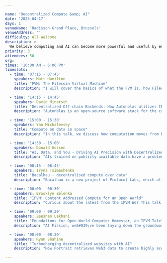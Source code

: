 ```yaml
---

name: "Decentralized Compute &amp; AI"
date: '2023-04-17'
days: 1
venueName: 'Radisson Grand Place, Brussels'
venueAddress: ''
difficulty: All Welcome
description: >-
  We believe computing and AI can become more powerful and useful by embracing content addressing and a “merkle-native” way of doing things. In this track, we&#039;ll discuss various projects in this area, sharing R&amp;D experiences, future directions, use cases, and benefits.
priority: 3
attendees: 50
org: 
times: '10:00 AM - 6:00 PM'
timeslots:
  - time: '07:15 - 07:45'
    speakers: Matt Hamilton
    title: "FVM: The Filecoin Virtual Machine"
    description: "I will cover the basics of what the FVM is, how Filecoin relates to IPFS and how you can use FVM to combine IPFS and Filecoin."

  - time: '14:15 - 14:45'
    speakers: David Minarsch
    title: "Decentralized Off-chain Backends: How Autonolas utilizes IPFS across its stack to build trust-minimized off-chain services for DAOs"
    description: "Autonolas is an open-source software stack for the creation of decentralized, off-chain autonomous applications, called autonomous services, that can operate continuously, interact with the world outside of blockchains, run complex logic such as ML algorithms and are secured on-chain.Currently these are being used to power trust-minimized off-chain services for leading DAOs, including Balancer and Ceramic. In this talk we will present how Autonolas leverages IPFS throughout its stack to: a) reference and retrieve code components, b) provide a production-grade package registry, and c) utilizes IPFS hashing to contribute to crypto-economic integrity of the system."

  - time: '15:00 - 15:30'
    speakers: Yan Michalevsky
    title: "Compute on data in space"
    description: "In this talk, we discuss how computation moves from Earth to space and how satellites start playing an important role in processing sensitive data and providing the cryptographic infrastructure much needed for privacy. We discuss a collaboration between Cryptosat and Project Bacalhau to enable executing workloads in space, with the goal of providing a seamless experience to its users while accessing a Trusted Execution Environment literally out of this world."

  - time: '14:30 - 15:00'
    speakers: Donald Gossen
    title: "AI, Data, and You - Driving AI Precision with Decentralized Access Control "
    description: "AIs trained on publicly available data have a problem: their inferences source content that may or may not have consented to use. Controlling how AIs source their training data will influence how publishers receive proper attribution in the not-too-distant future. Additionally, the data that&#039;s used for training is hitting its limit. The response: access to private datasets will be the rate limiting factor for AIs to maintain their competitive advantage. These two issues are intertwined, and working towards their resolution will help advance AI adoption and growth."

  - time: '08:15 - 08:45'
    speakers: Iryna Tsimashenka
    title: "Bacalhau - decentralised compute over data"
    description: "Bacalhau is a new project of Protocol Labs, which allows computation over data (COD) stored on IPFS. You are going to learn exciting use cases, architecture and what problems are solved by using Bacalhau"

  - time: '00:00 - 00:30'
    speakers: Brooklyn Zelenka
    title: "IPVM: Content Addressed Compute for an Open World"
    description: "Curious about the latest from the IPVM WG? This talk presents updates from the working group: a high-level overview of IPVM, standards to date, the latest roadmap, and lessons learned so far. This includes invocation and workflow models, a (pluggable) effect system, a principled approach to partial failure, open interop, kernel functionality, private data handling, and the most common question: what IPVM is *not*!"

  - time: '09:00 - 09:30'
    speakers: Zeeshan Lakhani
    title: "Foundations for Open-World Compute: Homestar, an IPVM Tale"
    description: "At Fission, we&#039;ve been laying down the groundwork for an IPVM implementation called Homestar, a distributed compute engine built with IPFS and IPLD at its core, along with first-class support for the Wasm (WebAssembly) Component Model and Interface Types, a vision for managed effects, and primitives for open-world replayability, capability discovery (Ucan capabilities specifically), and execution coordination. In this talk, we&#039;ll predominantly focus on the deterministic Wasm subset of the engine, particularly on why we&#039;ve sided with the Wasm Component model, how we bidirectionally translate between IPLD and Wasm Interface Types at runtime, and aim to achieve a legitimate &quot;write once, run anywhere&quot; ethos. We&#039;ll also dive into approaches related to the monumental challenge involving open-world interoperability, especially in the context of other distributed workflow frameworks and toward the goal of fault-oblivious computing.References========Fission: https://fission.codes/IPFS: https://ipfs.tech/IPLD: https://ipld.io/Wasm (WebAssembly) Component Model: https://github.com/webassembly/component-modelInterface Types: https://github.com/WebAssembly/component-model/blob/main/design/mvp/WIT.mdUcan capabilities: https://github.com/ucan-wg/invocation"

  - time: '08:00 - 08:30'
    speakers: Ryan Shahine
    title: "Turbocharging decentralized websites with AI"
    description: "How Portrait retrieves Web3 data to create highly accurate and visually stunning decentralized websites with a single click."

---
```

